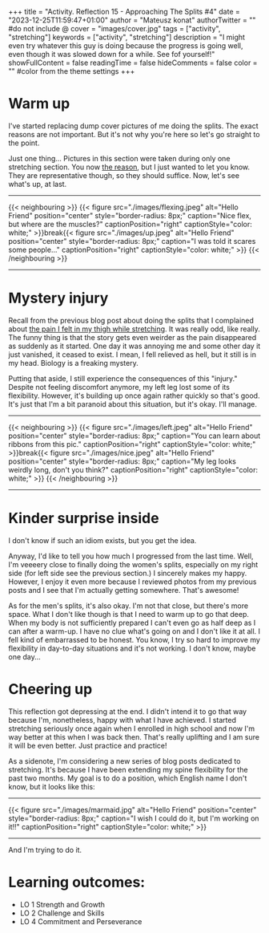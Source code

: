 +++
title = "Activity. Reflection 15 - Approaching The Splits #4"
date = "2023-12-25T11:59:47+01:00"
author = "Mateusz konat"
authorTwitter = "" #do not include @
cover = "images/cover.jpg"
tags = ["activity", "stretching"]
keywords = ["activity", "stretching"]
description = "I might even try whatever this guy is doing because the progress is going well, even though it was slowed down for a while. See fof yourself!"
showFullContent = false
readingTime = false
hideComments = false
color = "" #color from the theme settings
+++

# Warm up
I've started replacing dump cover pictures of me doing the splits. The exact reasons are not important. But it's not why you're here so let's go straight to the point.

Just one thing... Pictures in this section were taken during only one stretching section. You now [the reason](/portfolio/posts/approaching-the-splits-2/#excuse), but I just wanted to let you know. They are representative though, so they should suffice. Now, let's see what's up, at last.

***
{{< neighbouring >}}
{{< figure src="./images/flexing.jpeg" alt="Hello Friend" position="center" style="border-radius: 8px;" caption="Nice flex, but where are the muscles?" captionPosition="right" captionStyle="color: white;" >}}break{{< figure src="./images/up.jpeg" alt="Hello Friend" position="center" style="border-radius: 8px;" caption="I was told it scares some people..." captionPosition="right" captionStyle="color: white;" >}}
{{< /neighbouring >}}
***

# Mystery injury
Recall from the previous blog post about doing the splits that I complained about [the pain I felt in my thigh while stretching](/portfolio/posts/approaching-the-splits-3/#muscles-extension). It was really odd, like really. The funny thing is that the story gets even weirder as the pain disappeared as suddenly as it started. One day it was annoying me and some other day it just vanished, it ceased to exist. I mean, I fell relieved as hell, but it still is in my head. Biology is a freaking mystery.

Putting that aside, I still experience the consequences of this "injury." Despite not feeling discomfort anymore, my left leg lost some of its flexibility. However, it's building up once again rather quickly so that's good. It's just that I'm a bit paranoid about this situation, but it's okay. I'll manage.

***
{{< neighbouring >}}
{{< figure src="./images/left.jpeg" alt="Hello Friend" position="center" style="border-radius: 8px;" caption="You can learn about ribbons from this pic." captionPosition="right" captionStyle="color: white;" >}}break{{< figure src="./images/nice.jpeg" alt="Hello Friend" position="center" style="border-radius: 8px;" caption="My leg looks weirdly long, don't you think?" captionPosition="right" captionStyle="color: white;" >}}
{{< /neighbouring >}}
***

# Kinder surprise inside
I don't know if such an idiom exists, but you get the idea.

Anyway, I'd like to tell you how much I progressed from the last time. Well, I'm veeeery close to finally doing the women's splits, especially on my right side (for left side see the previous section.) I sincerely makes my happy. However, I enjoy it even more because I reviewed photos from my previous posts and I see that I'm actually getting somewhere. That's awesome!

As for the men's splits, it's also okay. I'm not that close, but there's more space. What I don't like though is that I need to warm up to go that deep. When my body is not sufficiently prepared I can't even go as half deep as I can after a warm-up. I have no clue what's going on and I don't like it at all. I fell kind of embarrassed to be honest. You know, I try so hard to improve my flexibility in day-to-day situations and it's not working. I don't know, maybe one day...

# Cheering up
This reflection got depressing at the end. I didn't intend it to go that way because I'm, nonetheless, happy with what I have achieved. I started stretching seriously once again when I enrolled in high school and now I'm way better at this when I was back then. That's really uplifting and I am sure it will be even better. Just practice and practice!

As a sidenote, I'm considering a new series of blog posts dedicated to stretching. It's because I have been extending my spine flexibility for the past two months. My goal is to do a position, which English name I don't know, but it looks like this:

***
{{< figure src="./images/marmaid.jpg" alt="Hello Friend" position="center" style="border-radius: 8px;" caption="I wish I could do it, but I'm working on it!!" captionPosition="right" captionStyle="color: white;" >}}
***

And I'm trying to do it.

# Learning outcomes:
- LO 1 Strength and Growth
- LO 2 Challenge and Skills
- LO 4 Commitment and Perseverance
